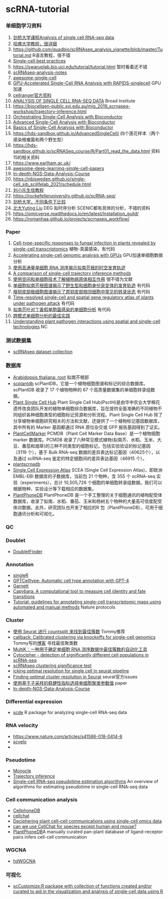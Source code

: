 # scRNA-tutorial

### 单细胞学习资料

1. [剑桥大学课程Analysis of single cell RNA-seq data](https://www.singlecellcourse.org/index.html)
2. [哈佛大学教程，很详细](https://hbctraining.github.io/scRNA-seq/)
3. https://github.com/quadbio/scRNAseq_analysis_vignette/blob/master/Tutorial.md R语言教程，很不错
4. [Single-cell best practices](https://www.sc-best-practices.org/preamble.html)
5. https://swaruplab.bio.uci.edu/tutorial/tutorial.html 暂时看着还不错
6. [scRNAseq-analysis-notes](https://github.com/crazyhottommy/scRNAseq-analysis-notes)
7. [awesome-single-cell](https://github.com/seandavi/awesome-single-cell)
8. [GPU-Accelerated Single-Cell RNA Analysis with RAPIDS-singlecell](https://developer.nvidia.com/blog/gpu-accelerated-single-cell-rna-analysis-with-rapids-singlecell/) GPU加速
9. [cellranger官方资料](https://www.10xgenomics.com/cn/support/software/cell-ranger/latest/tutorials/cr-tutorial-ct)
10. [ANALYSIS OF SINGLE CELL RNA-SEQ DATA](https://broadinstitute.github.io/2020_scWorkshop/)  Broad Institute
11. https://biocellgen-public.svi.edu.au/mig_2019_scrnaseq-workshop/trajectory-inference.html
12. [Orchestrating Single-Cell Analysis with Bioconductor](https://bioconductor.org/books/3.12/OSCA/)
13. [Advanced Single-Cell Analysis with Bioconductor](https://bioconductor.org/books/3.14/OSCA.advanced/index.html)
14. [Basics of Single-Cell Analysis with Bioconductor](https://bioconductor.org/books/3.13/OSCA.basic/quality-control.html#common-choices-of-qc-metrics)
15. https://hds-sandbox.github.io/AdvancedSingleCell/   四个莲花样本（两个感染根瘤菌和两个野生型）
16. https://hds-sandbox.github.io/scRNASeq_course/R/Part01_read_the_data.html 资料15的相关资料
17. https://www.earlham.ac.uk/
18. [awesome-deep-learning-single-cell-papers](https://github.com/OmicsML/awesome-deep-learning-single-cell-papers)
19. [In-depth-NGS-Data-Analysis-Course](https://github.com/hbctraining/In-depth-NGS-Data-Analysis-Course/blob/master/sessionIV/schedule/README.md)
20. https://nbisweden.github.io/single-cell_sib_scilifelab_2021/schedule.html
21. [刘小乐生信教程](https://liulab-dfci.github.io/bioinfo-combio/)
22. https://rockefelleruniversity.github.io/scRNA-seq/
23. [剑桥大学，不同条件下比较](https://bioinformatics-core-shared-training.github.io/UnivCambridge_ScRnaSeq_Nov2021/)
24. [北大Yuting Liu](https://bookdown.org/ytliu13207/SingleCellMultiOmicsDataAnalysis/) DEG 拟时序分析 SCENIC都有具体的分析，不错的资料
25. https://omicverse.readthedocs.io/en/latest/Installation_guild/
26. https://romanhaa.github.io/projects/scrnaseq_workflow/

### Paper
1. [Cell-type-specific responses to fungal infection in plants revealed by single-cell transcriptomics](https://www.cell.com/cell-host-microbe/fulltext/S1931-3128(23)00344-X?returnURL=https%3A%2F%2Flinkinghub.elsevier.com%2Fretrieve%2Fpii%2FS193131282300344X%3Fshowall%3Dtrue#) 植物-真菌感染，有代码
3. [Accelerating single-cell genomic analysis with GPUs](https://www.biorxiv.org/content/10.1101/2022.05.26.493607v1.full) GPU加速单细胞数据分析
4. [使用高通量单细胞 RNA 测序揭示拟南芥根的时空发育轨迹](https://www.cell.com/developmental-cell/fulltext/S1534-5807(19)30145-5?_returnURL=https%3A%2F%2Flinkinghub.elsevier.com%2Fretrieve%2Fpii%2FS1534580719301455%3Fshowall%3Dtrue#secsectitle0085)
5. [A comparison of single-cell trajectory inference methods](https://www.nature.com/articles/s41587-019-0071-9#code-availability)
6. [使用空间和单细胞技术了解植物病原体相互作用](https://www.nature.com/articles/s42003-023-05156-8) 很不错为文献
7. [单细胞拟南芥根图谱揭示了野生型和细胞身份突变体的发育轨迹](https://www.cell.com/developmental-cell/fulltext/S1534-5807(22)00033-8?returnURL=https%3A%2F%2Flinkinghub.elsevier.com%2Fretrieve%2Fpii%2FS1534580722000338%3Fshowall%3Dtrue#secsectitle0010) 有代码
8. [根韧皮部极细胞图谱揭示了原韧皮部相邻细胞中常见的转录状态](https://www.nature.com/articles/s41477-022-01178-y#code-availability) 有代码
9. [Time-resolved single-cell and spatial gene regulatory atlas of plants under pathogen attack](https://www.biorxiv.org/content/10.1101/2023.04.10.536170v2.full) 有代码
10. [拟南芥叶对丁香假单胞菌感染的单细胞分析](https://www.cell.com/cell-reports/fulltext/S2211-1247(23)00687-3?returnURL=https%3A%2F%2Flinkinghub.elsevier.com%2Fretrieve%2Fpii%2FS2211124723006873%3Fshowall%3Dtrue#sectitle0035) 有代码
11. [跨模式单细胞分析的最佳实践](https://www.nature.com/articles/s41576-023-00586-w)
12. [Understanding plant pathogen interactions using spatial and single-cell technologies](https://www.nature.com/articles/s42003-023-05156-8) NC


### 测试数据集
- [scRNAseq dataset collection](https://bioconductor.org/packages/release/data/experiment/vignettes/scRNAseq/inst/doc/scRNAseq.html)

### 数据库
- [Arabidopsis thaliana: root](https://bioit3.irc.ugent.be/plant-sc-atlas/root/download)  拟南芥根部
- [scplantdb](https://biobigdata.nju.edu.cn/scplantdb/home) scPlantDB，它是一个植物细胞图谱和标记的综合数据库。scPlantDB 收录了 17 个植物物种的 67 个高质量数据集的单细胞转录组数据。
- [Plant Single Cell Hub](http://jinlab.hzau.edu.cn/PsctH/) Plant Single Cell Hub(PsctH)是由华中农业大学棉花遗传改良团队开发的植物单细胞综合数据库，旨在提供全面准确的不同植物不同组织各种细胞类型的细胞标记资源和分析流程。Plant Single Cell Hub 除了分享植物单细胞研究相关的方法和文献，还提供了一个植物标记基因数据库，其中所有的 Marker 基因都通过 RNA 原位杂交或 GFP 报告基因得到了证实。
- [PlantCellMarker](https://www.tobaccodb.org/pcmdb/homePage) PCMDB（Plant Cell Marker Data Base）是一个植物细胞 marker 数据库。PCMDB 收录了六种常见模式植物(拟南芥、水稻、玉米、大豆、番茄和烟草)的三种不同类型的细胞标记，包括实验验证的标记基因（3119 个），基于 Bulk RNA-seq 数据的差异表达标记基因（40625个），以及通过 scRNA-seq 鉴定的特定细胞间的差异表达基因（46915 个）。
- [plantscrnadb](http://ibi.zju.edu.cn/plantscrnadb/)
- [Single Cell Expression Atlas](https://www.ebi.ac.uk/gxa/sc/home) SCEA (Single Cell Expression Atlas)，即欧洲 EMBL-EBI 数据库的子数据库，当前包 21 个物种，含 355 个 scRNA-seq 实验（experiments），总计 10,505,726 个细胞的单细胞转录组数据。我们可以根据物种、实验设计等下载相应的数据集。
- [PlantPhoneDB](https://jasonxu.shinyapps.io/PlantPhoneDB/) PlantPhoneDB 是一个手工整理的关于细胞通讯的植物配受体数据库，收录了拟南、水稻、番茄、玉米和杨树五个物种的大量高可信度配受体对数据。此外，研究团队也开发了相应的R 包（PlantPhoneDB），可用于细胞通讯分析和可视化。




### QC


### Doublet
- [DoubletFinder](https://github.com/chris-mcginnis-ucsf/DoubletFinder)

### Annotation
- [singleR](https://bioconductor.org/books/release/SingleRBook/sc-mode.html)
- [GPTCelltype: Automatic cell type annotation with GPT-4](https://github.com/Winnie09/GPTCelltype)
- [Garnett](https://cole-trapnell-lab.github.io/garnett/)
- [Capybara: A computational tool to measure cell identity and fate transitions](https://github.com/morris-lab/Capybara)
- [Tutorial: guidelines for annotating single-cell transcriptomic maps using automated and manual methods](https://www.nature.com/articles/s41596-021-00534-0) Nature protocols


### Cluster
- [使用 Seurat 进行 countsplit 来找到最佳簇数](https://github.com/anna-neufeld/countsplit/issues/8) Tommy推荐
- [callback: Calibrated clustering via knockoffs for single-cell genomics](https://github.com/lcrawlab/callback)   Tommy写的[博客](https://divingintogeneticsandgenomics.com/post/fine-tune-the-best-clustering-resolution-for-scrnaseq-data-trying-out-callback/?ck_subscriber_id=2509370120&utm_source=convertkit&utm_medium=email&utm_campaign=can%20you%20determine%20the%20best%20resolution%20for%20scRNAseq%20clustering?%20%20-%2013493703) 寻找最佳聚类数
- [MultiK：一种用于确定单细胞 RNA 测序数据中最佳簇数的自动化工具](https://genomebiology.biomedcentral.com/articles/10.1186/s13059-021-02445-5)
- [Cytocipher - detection of significantly different cell populations in scRNA-seq](https://github.com/BradBalderson/Cytocipher)
- [scRNAseq clustering significance test](https://divingintogeneticsandgenomics.com/post/scrnaseq-clustering-significant-test-an-unsolvable-problem/)
- [icking optimal resolution for single cell in seurat pipeline](https://www.biostars.org/p/9576814/#9576818)
- [Finding optimal cluster resolution in Seurat](https://github.com/satijalab/seurat/issues/1565)  seurat官方issues
- [使用基于子采样的稳健性指标选择单细胞聚类参数值](https://bmcbioinformatics.biomedcentral.com/articles/10.1186/s12859-021-03957-4) paper
- [In-depth-NGS-Data-Analysis-Course](https://hbctraining.github.io/In-depth-NGS-Data-Analysis-Course/sessionIV/lessons/SC_clustering_analysis.html)


### Differential expression
- [scde](https://github.com/hms-dbmi/scde) R package for analyzing single-cell RNA-seq data

### RNA velocity
- https://www.nature.com/articles/s41586-018-0414-6
- [scvelo](https://github.com/theislab/scvelo)
- 

### Pseudotime
- [Monocle](https://cole-trapnell-lab.github.io/monocle-release/)
- [Trajectory inference](https://biocellgen-public.svi.edu.au/mig_2019_scrnaseq-workshop/trajectory-inference.html)
- [Single-cell RNA-seq pseudotime estimation algorithms](https://github.com/agitter/single-cell-pseudotime) An overview of algorithms for estimating pseudotime in single-cell RNA-seq data


### Cell communication analysis
- [CellphoneDB](https://github.com/ventolab/CellphoneDB)
- [cellchat](https://uci-genpals.github.io/signaling/2021/02/23/cellchat.html)
- [Deciphering plant cell–cell communications using single-cell omics data](https://www.csbj.org/article/S2001-0370(23)00229-5/fulltext)
- [can we use CellChat for species except human and mouse? ](https://github.com/sqjin/CellChat/issues/38)
- [PlantPhoneDB](https://github.com/Jasonxu0109/PlantPhoneDB?tab=readme-ov-file)A manually curated pan-plant database of ligand-receptor pairs infers cell-cell communication

### WGCNA
- [hdWGCNA](https://smorabit.github.io/hdWGCNA/articles/basic_tutorial.html)

### 可视化
- [scCustomize:R package with collection of functions created and/or curated to aid in the visualization and analysis of single-cell data using R](https://github.com/samuel-marsh/scCustomize)
